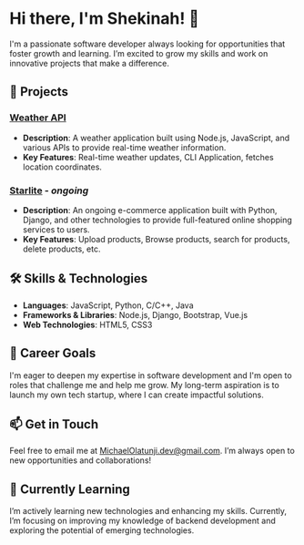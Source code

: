 # Hi there, I'm Shekinah! 👋

I'm a passionate software developer always looking for opportunities that foster growth and learning. I’m excited to grow my skills and work on innovative projects that make a difference. 

## 🚀 Projects
### [Weather API](https://github.com/i-am-Shekinah/weather-app)
- **Description**: A weather application built using Node.js, JavaScript, and various APIs to provide real-time weather information.
- **Key Features**: Real-time weather updates, CLI Application, fetches location coordinates.

### [Starlite](https://github.com/i-am-Shekinah/starlite) - *ongoing*
- **Description**: An ongoing e-commerce application built with Python, Django, and other technologies to provide full-featured online shopping services to users.
- **Key Features**: Upload products, Browse products, search for products, delete products, etc.

## 🛠 Skills & Technologies
- **Languages**: JavaScript, Python, C/C++, Java
- **Frameworks & Libraries**: Node.js, Django, Bootstrap, Vue.js
- **Web Technologies**: HTML5, CSS3

## 🌟 Career Goals
I'm eager to deepen my expertise in software development and I'm open to roles that challenge me and help me grow. My long-term aspiration is to launch my own tech startup, where I can create impactful solutions.

## 📫 Get in Touch
Feel free to email me at [MichaelOlatunji.dev@gmail.com](mailto:MichaelOlatunji.dev@gmail.com). I’m always open to new opportunities and collaborations!

## 🌱 Currently Learning
I’m actively learning new technologies and enhancing my skills. Currently, I’m focusing on improving my knowledge of backend development and exploring the potential of emerging technologies.

<!---
i-am-Shekinah/i-am-Shekinah is a ✨ special ✨ repository because its `README.md` (this file) appears on your GitHub profile.
You can click the Preview link to take a look at your changes.
--->
